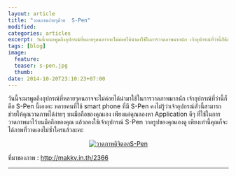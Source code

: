 ```yaml
---
layout: article
title: "วาดภาพง่ายๆด้วย  S-Pen"
modified:
categories: articles
excerpt: วันนี้จะมาพูดถึงอุปกรณ์ที่หลายๆคนอาจจะไม่ค่อยได้นำมาใช้ในการวาดภาพมากนัก เจ้าอุปกรณ์ที่ว่านี้ก็คือ S-Pen นี้เองคะ 
tags: [blog]
image:
  feature:
  teaser: s-pen.jpg
  thumb:
date: 2014-10-20T23:10:23+07:00
---
```


<p1>วันนี้จะมาพูดถึงอุปกรณ์ที่หลายๆคนอาจจะไม่ค่อยได้นำมาใช้ในการวาดภาพมากนัก เจ้าอุปกรณ์ที่ว่านี้ก็คือ S-Pen นี้เองคะ หลายคนที่ใช้ smart phone ที่มี  S-Pen คงไม่รู้ว่าเจ้าอุปกรณ์ตัวนี้สามารถช่วยให้คุณวาดภาพได้ง่ายๆ บนมือถือของคุณเอง เพียงแค่คุณลองหา Application ดีๆ ที่ใช้ในการวาดภาพมาไว้บนมือถือของคุณ แล้วลองใช้เจ้าอุปกรณ์ S-Pen วาดรูปของคุณเองดู เพียงเท่านี้คุณก็จะได้ภาพที่วาดเองไม่ซ้ำใครแล้วละคะ</p1>


<p><center><figure>
	<a href="http://makky.in.th/2366/" target="_blank"><img title="วาดภาพดิจิตอลS-Pen" src="http://farm9.staticflickr.com/8488/8210865227_ff1d6eba57_o.jpg" alt="วาดภาพดิจิตอลS-Pen"></a>
</figure></center></p>






ที่มาของภาพ : <a href="http://makky.in.th/2366" target="_blank">http://makky.in.th/2366</a>

----------



<div class="fb-comments" data-href="http://elapaint.github.io//articles/S-pen/" data-numposts="5" data-colorscheme="light"></div>


<div id="fb-root"></div>
<script>(function(d, s, id) {
  var js, fjs = d.getElementsByTagName(s)[0];
  if (d.getElementById(id)) return;
  js = d.createElement(s); js.id = id;
  js.src = "//connect.facebook.net/en_US/sdk.js#xfbml=1&version=v2.0";
  fjs.parentNode.insertBefore(js, fjs);
}(document, 'script', 'facebook-jssdk'));</script>

<div class="fb-like" data-href="http://elapaint.github.io//articles/S-pen/" data-layout="standard" data-action="like" data-show-faces="true" data-share="false"></div>